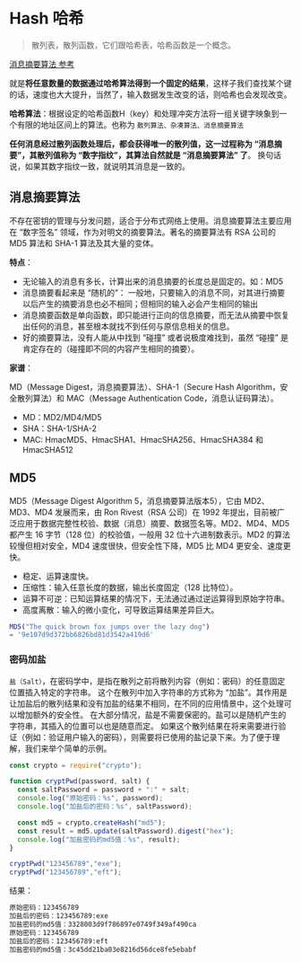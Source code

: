 # Hash 哈希

> 散列表，散列函数，它们跟哈希表，哈希函数是一个概念。

[消息摘要算法 参考](https://juejin.cn/post/6922212820280934413?utm_source=gold_browser_extension)

就是**将任意数量的数据通过哈希算法得到一个固定的结果**，这样子我们查找某个键的话，速度也大大提升，当然了，输入数据发生改变的话，则哈希也会发现改变。

**哈希算法**：根据设定的哈希函数H（key）和处理冲突方法将一组关键字映象到一个有限的地址区间上的算法。也称为 `散列算法、杂凑算法、消息摘要算法`

**任何消息经过散列函数处理后，都会获得唯一的散列值，这一过程称为 “消息摘要”，其散列值称为 “数字指纹”，其算法自然就是 “消息摘要算法” 了**。 换句话说，如果其数字指纹一致，就说明其消息是一致的。

## 消息摘要算法

不存在密钥的管理与分发问题，适合于分布式网络上使用。消息摘要算法主要应用在 “数字签名” 领域，作为对明文的摘要算法。著名的摘要算法有 RSA 公司的 MD5 算法和 SHA-1 算法及其大量的变体。

**特点**：

- 无论输入的消息有多长，计算出来的消息摘要的长度总是固定的。如：MD5
- 消息摘要看起来是 “随机的”： 一般地，只要输入的消息不同，对其进行摘要以后产生的摘要消息也必不相同；但相同的输入必会产生相同的输出
- 消息摘要函数是单向函数，即只能进行正向的信息摘要，而无法从摘要中恢复出任何的消息，甚至根本就找不到任何与原信息相关的信息。
- 好的摘要算法，没有人能从中找到 “碰撞” 或者说极度难找到，虽然 “碰撞” 是肯定存在的（碰撞即不同的内容产生相同的摘要）。

**家谱**：

MD（Message Digest，消息摘要算法）、SHA-1（Secure Hash Algorithm，安全散列算法）和 MAC（Message Authentication Code，消息认证码算法）。

- MD：MD2/MD4/MD5
- SHA：SHA-1/SHA-2
- MAC: HmacMD5、HmacSHA1、HmacSHA256、HmacSHA384 和 HmacSHA512

## MD5

MD5（Message Digest Algorithm 5，消息摘要算法版本5），它由 MD2、MD3、MD4 发展而来，由 Ron Rivest（RSA 公司）在 1992 年提出，目前被广泛应用于数据完整性校验、数据（消息）摘要、数据签名等。MD2、MD4、MD5 都产生 16 字节（128 位）的校验值，一般用 32 位十六进制数表示。MD2 的算法较慢但相对安全，MD4 速度很快，但安全性下降，MD5 比 MD4 更安全、速度更快。

- 稳定、运算速度快。
- 压缩性：输入任意长度的数据，输出长度固定（128 比特位）。
- 运算不可逆：已知运算结果的情况下，无法通过通过逆运算得到原始字符串。
- 高度离散：输入的微小变化，可导致运算结果差异巨大。

```js
MD5("The quick brown fox jumps over the lazy dog")
= '9e107d9d372bb6826bd81d3542a419d6'
```

### 密码加盐

`盐（Salt）`，在密码学中，是指在散列之前将散列内容（例如：密码）的任意固定位置插入特定的字符串。 这个在散列中加入字符串的方式称为 “加盐”。其作用是让加盐后的散列结果和没有加盐的结果不相同，在不同的应用情景中，这个处理可以增加额外的安全性。
在大部分情况，盐是不需要保密的。盐可以是随机产生的字符串，其插入的位置可以也是随意而定。 如果这个散列结果在将来需要进行验证（例如：验证用户输入的密码），则需要将已使用的盐记录下来。为了便于理解，我们来举个简单的示例。

```js
const crypto = require("crypto");

function cryptPwd(password, salt) {
  const saltPassword = password + ":" + salt;
  console.log("原始密码：%s", password);
  console.log("加盐后的密码：%s", saltPassword);

  const md5 = crypto.createHash("md5");
  const result = md5.update(saltPassword).digest("hex");
  console.log("加盐密码的md5值：%s", result);
}

cryptPwd("123456789","exe");
cryptPwd("123456789","eft");

```

结果：

```txt
原始密码：123456789
加盐后的密码：123456789:exe
加盐密码的md5值：3328003d9f786897e0749f349af490ca
原始密码：123456789
加盐后的密码：123456789:eft
加盐密码的md5值：3c45dd21ba03e8216d56dce8fe5ebabf
```
